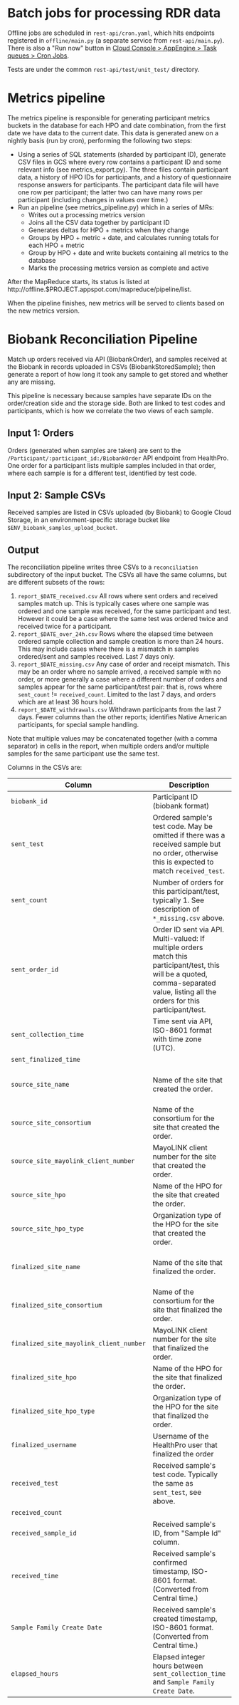 # Batch jobs for processing RDR data

Offline jobs are scheduled in `rest-api/cron.yaml`, which hits endpoints
registered in `offline/main.py` (a separate service from `rest-api/main.py`).
There is also a "Run now" button in
[Cloud Console > AppEngine > Task queues > Cron Jobs](https://console.cloud.google.com/appengine/taskqueues?project=pmi-drc-api-test&serviceId=default&tab=CRON).

Tests are under the common `rest-api/test/unit_test/` directory.

# Metrics pipeline

The metrics pipeline is responsible for generating participant metrics buckets in the database
for each HPO and date combination, from the first date we have data to the current date.
This data is generated anew on a nightly basis (run by cron), performing the following two steps:

* Using a series of SQL statements (sharded by participant ID), generate CSV files in GCS
  where every row contains a participant ID and some relevant info (see metrics_export.py).
  The three files contain participant data, a history of HPO IDs for participants, and
  a history of questionnaire response answers for participants. The participant data file will
  have one row per participant; the latter two can have many rows per participant (including
  changes in values over time.)
* Run an pipeline (see metrics_pipeline.py) which in a series of MRs:
	* Writes out a processing metrics version
	* Joins all the CSV data together by participant ID
	* Generates deltas for HPO + metrics when they change
	* Groups by HPO + metric + date, and calculates running totals for each HPO + metric
	* Group by HPO + date and write buckets containing all metrics to the database
	* Marks the processing metrics version as complete and active

After the MapReduce starts, its status is listed at http://offline.$PROJECT.appspot.com/mapreduce/pipeline/list.

When the pipeline finishes, new metrics will be served to clients based on the new metrics version.

# Biobank Reconciliation Pipeline

Match up orders received via API (BiobankOrder), and samples received at the
Biobank in records uploaded in CSVs (BiobankStoredSample); then generate a
report of how long it took any sample to get stored and whether any are missing.

This pipeline is necessary because samples have separate IDs on the
order/creation side and the storage side. Both are linked to test codes and
participants, which is how we correlate the two views of each sample.

## Input 1: Orders

Orders (generated when samples are taken) are sent to the
`/Participant/:participant_id:/BiobankOrder` API endpoint from HealthPro. One
order for a participant lists multiple samples included in that order, where
each sample is for a different test, identified by test code.

## Input 2: Sample CSVs

Received samples are listed in CSVs uploaded (by Biobank) to Google Cloud
Storage, in an environment-specific storage bucket like
`$ENV_biobank_samples_upload_bucket`.

## Output

The reconciliation pipeline writes three CSVs to a `reconciliation`
subdirectory of the input bucket. The CSVs all have the same columns, but are
different subsets of the rows:

1.  `report_$DATE_received.csv` All rows where sent orders and received samples
    match up. This is typically cases where one sample was ordered and one
    sample was received, for the same participant and test. However it could be
    a case where the same test was ordered twice and received twice for a
    participant.
1.  `report_$DATE_over_24h.csv` Rows where the elapsed time between ordered
    sample collection and sample creation is more than 24 hours.
    This may include cases where there is a mismatch in samples ordered/sent
    and samples received. Last 7 days only.
1.  `report_$DATE_missing.csv` Any case of order and receipt mismatch. This may
    be an order where no sample arrived, a received sample with no order, or
    more generally a case where a different number of orders and samples appear
    for the same participant/test pair: that is, rows where
    `sent_count` != `received_count`. Limited to the last 7 days, and orders
    which are at least 36 hours hold.
1.  `report_$DATE_withdrawals.csv` Withdrawn participants from the last 7 days. Fewer
    columns than the other reports; identifies Native American participants, for
    special sample handling.

Note that multiple values may be concatenated together (with a comma separator) in cells in the
report, when multiple orders and/or multiple samples for the same participant use the same test.

Columns in the CSVs are:

Column | Description | Example
--- | --- | ---
`biobank_id` | Participant ID (biobank format) | B103850270
`sent_test` | Ordered sample's test code. May be omitted if there was a received sample but no order, otherwise this is expected to match `received_test`. | 1ED04
`sent_count` | Number of orders for this participant/test, typically 1. See description of `*_missing.csv` above. | 1
`sent_order_id` | Order ID sent via API. Multi-valued: If multiple orders match this participant/test, this will be a quoted, comma-separated value, listing all the orders for this participant/test. | WEB1YLHVP765215278-16675602 or "WEB1YLHVP987349708-48169257,WEB1YLHVP987349708-54694248"
`sent_collection_time` | Time sent via API, ISO-8601 format with time zone (UTC). | 2016-12-28T21:12:42+00:00
`sent_finalized_time` | | 2016-12-30T10:29:42+00:00
`source_site_name` | Name of the site that created the order. | University of Arizona CATS Research Center or "University of Arizona CATS Research Center,Banner Desert Medical Center"
`source_site_consortium` | Name of the consortium for the site that created the order. | Arizona or "Arizona,Geisinger"
`source_site_mayolink_client_number` | MayoLINK client number for the site that created the order. | 7035650 or "7035650,7035651"
`source_site_hpo` | Name of the HPO for the site that created the order. | AZ_TUCSON or "AZ_TUCSON,GEISINGER"
`source_site_hpo_type` | Organization type of the HPO for the site that created the order. | UNSET, HPO, FQHC, VA, or DV
`finalized_site_name` | Name of the site that finalized the order. | University of Arizona CATS Research Center or "University of Arizona CATS Research Center,Banner Desert Medical Center"
`finalized_site_consortium` | Name of the consortium for the site that finalized the order. | Arizona or "Arizona,Geisinger"
`finalized_site_mayolink_client_number` | MayoLINK client number for the site that finalized the order. | 7035650 or "7035650,7035651"
`finalized_site_hpo` | Name of the HPO for the site that finalized the order. | AZ_TUCSON or "AZ_TUCSON,GEISINGER"
`finalized_site_hpo_type` | Organization type of the HPO for the site that finalized the order. | UNSET, HPO, FQHC, VA, or DV
`finalized_username` | Username of the HealthPro user that finalized the order | bob@pmi-ops.org or "bob@pmi-ops.org,alice@pmi-ops.org"
`received_test` | Received sample's test code. Typically the same as `sent_test`, see above. | 1ED04
`received_count` | | 1
`received_sample_id` | Received sample's ID, from "Sample Id" column. | 3663123 or "1685731,1809762"
`received_time` | Received sample's confirmed timestamp, ISO-8601 format. (Converted from Central time.) | 2016-09-22T08:38:42+00:00
`Sample Family Create Date` | Received sample's created timestamp, ISO-8601 format. (Converted from Central time.) | 2016-09-22T08:38:42+00:00
`elapsed_hours` | Elapsed integer hours between `sent_collection_time` and `Sample Family Create Date`. | 20

